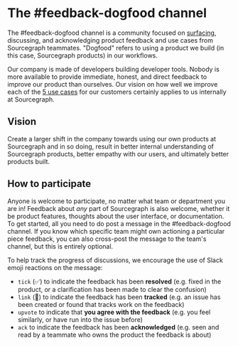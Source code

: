 # The #feedback-dogfood channel

The #feedback-dogfood channel is a community focused on [surfacing](../product/process/surfacing_product_feedback.md), discussing, and acknowledging product feedback and use cases from Sourcegraph teammates.
"Dogfood" refers to using a product we build (in this case, Sourcegraph products) in our workflows.

Our company is made of developers building developer tools.
Nobody is more available to provide immediate, honest, and direct feedback to improve our product than ourselves.
Our vision on how well we improve each of the [5 use cases](../../../strategy-goals/strategy/index.md#use-cases) for our customers certainly applies to us internally at Sourcegraph.

## Vision

Create a larger shift in the company towards using our own products at Sourcegraph and in so doing, result in better internal understanding of Sourcegraph products, better empathy with our users, and ultimately better products built.

## How to participate

Anyone is welcome to participate, no matter what team or department you are in!
Feedback about _any_ part of Sourcegraph is also welcome, whether it be product features, thoughts about the user interface, or documentation.
To get started, all you need to do post a message in the #feedback-dogfood channel.
If you know which specific team might own actioning a particular piece feedback, you can also cross-post the message to the team's channel, but this is entirely optional.

To help track the progress of discussions, we encourage the use of Slack emoji reactions on the message:

- `tick` (✅) to indicate the feedback has been **resolved** (e.g. fixed in the product, or a clarification has been made to clear the confusion)
- `link` (🔗) to indicate the feedback has been **tracked** (e.g. an issue has been created or found that tracks work on the feedback)
- `upvote` to indicate that **you agree with the feedback** (e.g. you feel similarly, or have run into the issue before)
- `ack` to indicate the feedback has been **acknowledged** (e.g. seen and read by a teammate who owns the product the feedback is about)

